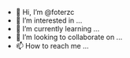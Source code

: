 - 👋 Hi, I’m @foterzc
- 👀 I’m interested in ...
- 🌱 I’m currently learning ...
- 💞️ I’m looking to collaborate on ...
- 📫 How to reach me ...

<!---
foterzc/foterzc is a ✨ special ✨ repository because its `README.md` (this file) appears on your GitHub profile.
You can click the Preview link to take a look at your changes.
--->
